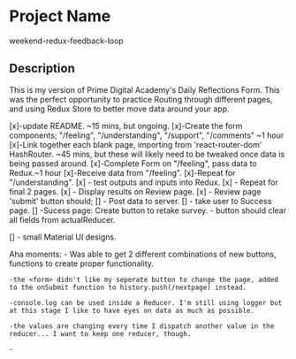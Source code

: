 # Project Name
weekend-redux-feedback-loop

## Description

This is my version of Prime Digital Academy's Daily Reflections Form.  This was the perfect opportunity to practice Routing through different pages, and using Redux Store to better move data around your app.

[x]-update README. ~15 mins, but ongoing.
[x]-Create the form components; "/feeling", "/understanding", "/support", "/comments" ~1 hour
[x]-Link together each blank page, importing from 'react-router-dom' HashRouter. ~45 mins, but these will likely need to be tweaked once data is being passed around.
[x]-Complete Form on "/feeling", pass data to Redux.~1 hour
[x]-Receive data from "/feeling".
[x]-Repeat for "/understanding".
[x] - test outputs and inputs into Redux.
[x] - Repeat for final 2 pages.
[x] - Display results on Review page.
[x] - Review page 'submit' button should;
       [] - Post data to server.
       [] - take user to Success page.
[]  -Sucess page: Create button to retake survey.
    - button should clear all fields from actualReducer.

[] - small Material UI designs.


Aha moments: 
    - Was able to get 2 different combinations of new buttons, functions to create proper functionality.

    -the <form> didn't like my seperate button to change the page, added to the onSubmit function to history.push(/nextpage) instead.

    -console.log can be used inside a Reducer. I'm still using logger but at this stage I like to have eyes on data as much as possible.

    -the values are changing every time I dispatch another value in the reducer... I want to keep one reducer, though.

    - 

    
